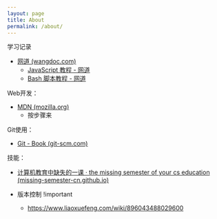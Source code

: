 ```yaml
---
layout: page
title: About
permalink: /about/
---
```


学习记录

- [网道 (wangdoc.com)](https://wangdoc.com/)
  - [JavaScript 教程 - 网道](https://wangdoc.com/javascript/)
  - [Bash 脚本教程 - 网道](https://wangdoc.com/bash/)

Web开发：

- [MDN (mozilla.org)](https://developer.mozilla.org/zh-CN/docs/Learn/Getting_started_with_the_web)
  - 按步骤来

Git使用：

- [Git - Book (git-scm.com)](https://git-scm.com/book/zh/v2)

技能：

- [计算机教育中缺失的一课 · the missing semester of your cs education (missing-semester-cn.github.io)](https://missing-semester-cn.github.io/)

- 版本控制 !important
  - https://www.liaoxuefeng.com/wiki/896043488029600

